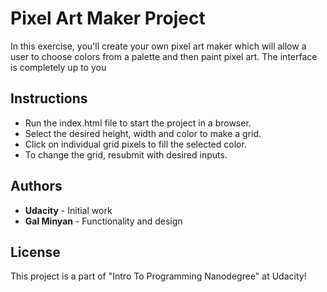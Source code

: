 # Pixel Art Maker Project

In this exercise, you'll create your own pixel art maker which will allow a user to choose colors from a palette and then paint pixel art. The interface is completely up to you

## Instructions

* Run the index.html file to start the project in a browser.
* Select the desired height, width and color to make a grid.
* Click on individual grid pixels to fill the selected color.
* To change the grid, resubmit with desired inputs.


## Authors
* **Udacity** - Initial work
* **Gal Minyan** - Functionality and design

## License
This project is a part of "Intro To Programming Nanodegree" at Udacity!